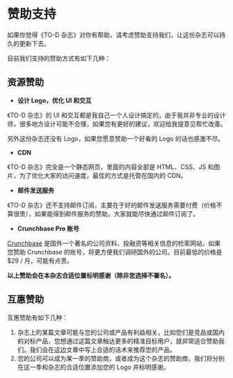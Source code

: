 
# 赞助支持

如果你觉得《TO-D 杂志》对你有帮助，请考虑赞助支持我们，让这份杂志可以持久的更新下去。

目前我们支持的赞助方式有如下几种：

## 资源赞助

- **设计 Logo，优化 UI 和交互**

《TO-D 杂志》的 UI 和交互都是我自己一个人设计搞定的，由于我并非专业的设计师，很多地方设计可能不合理，如果您有更好的建议，欢迎给我提意见帮忙改善。

另外这份杂志还没有 Logo，如果您愿意赞助一个好看的 Logo 的话也感激不尽。

- **CDN**

《TO-D 杂志》完全是一个静态网页，里面的内容全部是 HTML、CSS、JS 和图片，为了优化大家的访问速度，最佳的方式是托管在国内的 CDN。

- **邮件发送服务**

《TO-D 杂志》还不支持邮件订阅，主要在于好的邮件发送服务需要付费（价格不算很贵），如果能得到邮件服务的赞助，大家就能尽快通过邮件订阅了。

- **Crunchbase Pro 账号**

[Crunchbase](https://www.crunchbase.com/) 是国外一个著名的公司资料、投融资等相关信息的检索网站，如果您赞助 Crunchbase 的账号，将更方便我们调研国外的公司。目前最低的价格是 $29 / 月，可能有点贵。

**以上赞助会在本杂志合适位置标明感谢（除非您选择不署名）。**

## 互惠赞助

互惠赞助有如下几种：

1. 杂志上的某篇文章可能与您的公司或产品有利益相关，比如您们是竞品或国内的对标产品，您想通过这篇文章触达更多的精准目标用户，就非常适合赞助我们。我们会在这边文章中写上合适的话术来推荐您的产品。
2. 您的公司可以成为某一季的赞助商，或者成为这个杂志的赞助商，我们将分别在这一季和杂志的合适位置添加您的 Logo 并标明感谢。

